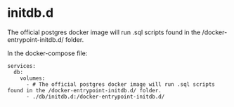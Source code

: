 # initdb.d

The official postgres docker image will run .sql scripts found in the /docker-entrypoint-initdb.d/ folder.

In the docker-compose file:
```commandline
services:
  db:
    volumes:
      - # The official postgres docker image will run .sql scripts found in the /docker-entrypoint-initdb.d/ folder.
      - ./db/initdb.d:/docker-entrypoint-initdb.d/
```